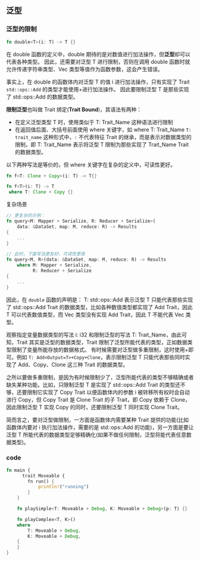 ## 泛型

### 泛型的限制

```rs
fn double<T>(i: T) -> T {}
```

在 double 函数的定义中，double 期待的是对数值进行加法操作，但**泛型**却可以代表各种类型。
因此，还需要对泛型 T 进行限制，否则在调用 double 函数时就允许传递字符串类型、Vec 类型等值作为函数参数，这会产生错误。

事实上，在 double 的函数体内对泛型 T 的值 i 进行加法操作，只有实现了 Trait `std::ops::Add` 的类型才能使用+进行加法操作。
因此要限制泛型 T 是那些实现了 std::ops::Add 的数据类型。

**限制泛型**也叫做 Trait 绑定(**Trait Bound**)，其语法有两种：

- 在定义泛型类型 T 时，使用类似于 T: Trait_Name 这种语法进行限制
- 在返回值后面、大括号前面使用 where 关键字，如 where T: Trait_Name
  `T: trait_name` 这种形式中，`:` 不代表特征 Trait 的继承，而是表示对数据类型的限制，即 T: Trait_Name 表示将泛型 T 限制为那些实现了 Trait_Name Trait 的数据类型。

以下两种写法是等价的，但 where 关键字在复杂的定义中，可读性更好。

```rs
fn f<T: Clone + Copy>(i: T) -> T{}

fn f<T>(i: T) -> T
 where T: Clone + Copy {}
```

复杂场景

```rs
// 更复杂的示例：
fn query<M: Mapper + Serialize, R: Reducer + Serialize>(
    data: &DataSet, map: M, reduce: R) -> Results
{
    ...
}

// 此时，下面写法更友好、可读性更高
fn query<M, R>(data: &DataSet, map: M, reduce: R) -> Results
    where M: Mapper + Serialize,
          R: Reducer + Serialize
{
    ...
}
```

因此，在 `double` 函数的声明是：
T: std::ops::Add 表示泛型 T 只能代表那些实现了 std::ops::Add Trait 的数据类型，比如各种数值类型都实现了 Add Trait，因此 T 可以代表数值类型，而 Vec 类型没有实现 Add Trait，因此 T 不能代表 Vec 类型。

观察指定变量数据类型的写法 i: i32 和限制泛型的写法 T: Trait_Name，由此可知，Trait 其实是泛型的数据类型，Trait 限制了泛型所能代表的类型，正如数据类型限制了变量所能存放的数据格式。
有时候需要对泛型做多重限制，这时使用+即可。例如 `T: Add<Output=T>+Copy+Clone`，表示限制泛型 T 只能代表那些同时实现了 Add、Copy、Clone 这三种 Trait 的数据类型。

之所以要做多重限制，是因为有时候限制少了，泛型所能代表的类型不够精确或者缺失某种功能。比如，只限制泛型 T 是实现了 std::ops::Add Trait 的类型还不够，还要限制它实现了 Copy Trait 以便函数体内的参数 i 被转移所有权时会自动进行 Copy，但 Copy Trait 是 Clone Trait 的子 Trait，即 Copy 依赖于 Clone，因此限制泛型 T 实现 Copy 的同时，还要限制泛型 T 同时实现 Clone Trait。

简而言之，要对泛型做限制，一方面是函数体内需要某种 Trait 提供的功能(比如函数体内要对 i 执行加法操作，需要的是 std::ops::Add 的功能)，另一方面是要让泛型 T 所能代表的数据类型足够精确化(如果不做任何限制，泛型将能代表任意数据类型)。

### code

```rs
fn main {
      trait Moveable {
        fn run() {
            println!("running")
        }
    }

    fn playSimple<T: Moveable + Debug, K: Moveable + Debug>(p: T) {}

    fn playComplex<T, K>()
    where
        T: Moveable + Debug,
        K: Moveable + Debug,
    {
    }
}
```
